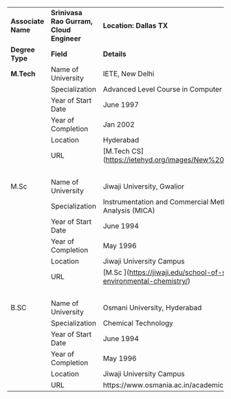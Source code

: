 <table><tbody><tr><td><strong>Associate Name</strong></td><td><strong>Srinivasa Rao Gurram, Cloud Engineer</strong></td><td><strong>Location: Dallas TX</strong></td></tr><tr><td><strong>Degree Type</strong></td><td><strong>Field</strong></td><td><strong>Details</strong></td></tr><tr><td><strong>M.Tech</strong></td><td>Name of University</td><td>IETE, New Delhi</td></tr><tr><td>&nbsp;</td><td>Specialization</td><td>Advanced Level Course in Computer Science</td></tr><tr><td>&nbsp;</td><td>Year of Start Date</td><td>June 1997</td></tr><tr><td>&nbsp;</td><td>Year of Completion</td><td>Jan 2002</td></tr><tr><td>&nbsp;</td><td>Location</td><td>Hyderabad</td></tr><tr><td>&nbsp;</td><td>URL</td><td>[M.Tech CS](<u>https://ietehyd.org/images/New%20Folder/21alccs.JPG</u>)</td></tr><tr><td>&nbsp;</td><td>&nbsp;</td><td>&nbsp;</td></tr><tr><td>M.Sc</td><td>Name of University</td><td>Jiwaji University, Gwalior</td></tr><tr><td>&nbsp;</td><td>Specialization</td><td>Instrumentation and Commercial Methods of Industrial Analysis (MICA)</td></tr><tr><td>&nbsp;</td><td>Year of Start Date</td><td>June 1994</td></tr><tr><td>&nbsp;</td><td>Year of Completion</td><td>May 1996</td></tr><tr><td>&nbsp;</td><td>Location</td><td>Jiwaji University Campus</td></tr><tr><td>&nbsp;</td><td>URL</td><td>[M.Sc ](<u>https://jiwaji.edu/school-of-studies-in-environmental-chemistry/</u>)</td></tr><tr><td>&nbsp;</td><td>&nbsp;</td><td>&nbsp;</td></tr><tr><td>B.SC</td><td>Name of University</td><td>Osmani University, Hyderabad</td></tr><tr><td>&nbsp;</td><td>Specialization</td><td>Chemical Technology</td></tr><tr><td>&nbsp;</td><td>Year of Start Date</td><td>June 1994</td></tr><tr><td>&nbsp;</td><td>Year of Completion</td><td>May 1996</td></tr><tr><td>&nbsp;</td><td>Location</td><td>Jiwaji University Campus</td></tr><tr><td>&nbsp;</td><td>URL</td><td>https://www.osmania.ac.in/academic-programs.php</td></tr></tbody></table>
